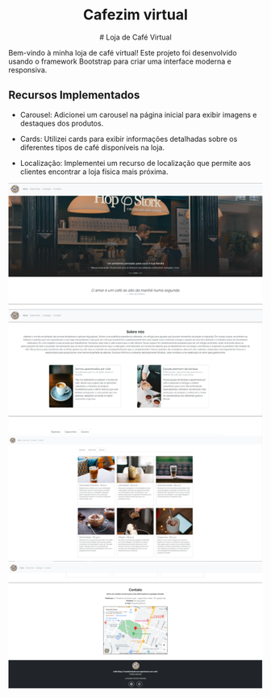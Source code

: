 <h1 align="center">Cafezim virtual</h1>
<p align="center">
  # Loja de Café Virtual
</p>
Bem-vindo à minha loja de café virtual! Este projeto foi desenvolvido usando o framework Bootstrap para criar uma interface moderna e responsiva.

## Recursos Implementados

- Carousel: Adicionei um carousel na página inicial para exibir imagens e destaques dos produtos.

- Cards: Utilizei cards para exibir informações detalhadas sobre os diferentes tipos de café disponíveis na loja.

- Localização: Implementei um recurso de localização que permite aos clientes encontrar a loja física mais próxima.

<a href="https://github.com/Duan-Costa/repositorio-CafezimVirtual-main/">
  <img src="assets/images/readme-images/Photo1.png">
</a>
<a href="https://github.com/Duan-Costa/repositorio-CafezimVirtual-main/#about">
  <img src="assets/images/readme-images/Photo2.png">
</a>
<a href="https://github.com/Duan-Costa/repositorio-CafezimVirtual-main/#menu">
  <img src="assets/images/readme-images/Photo3.png">
</a>
<a href="https://github.com/Duan-Costa/repositorio-CafezimVirtual-main/#local">
  <img src="assets/images/readme-images/Photo4.png">
</a>
